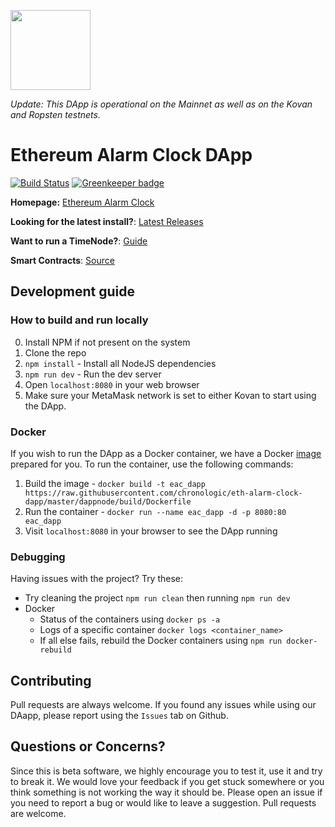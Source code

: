 [<img src="https://s3.amazonaws.com/chronologic.network/ChronoLogic_logo.svg" width="128px">](https://github.com/chronologic)

_Update: This DApp is operational on the Mainnet as well as on the Kovan and Ropsten testnets._ 

# Ethereum Alarm Clock DApp

[![Build Status](https://travis-ci.org/chronologic/eth-alarm-clock-dapp.svg?branch=master)](https://travis-ci.org/chronologic/eth-alarm-clock-dapp)
[![Greenkeeper badge](https://badges.greenkeeper.io/chronologic/eth-alarm-clock-dapp.svg)](https://greenkeeper.io/)

__Homepage:__ [Ethereum Alarm Clock](http://www.ethereum-alarm-clock.com/)

__Looking for the latest install?__: [Latest Releases](https://github.com/chronologic/eth-alarm-clock-dapp/releases)

__Want to run a TimeNode?__: [Guide](https://blog.chronologic.network/how-to-prove-day-ownership-to-be-a-timenode-3dc1333c74ef)

__Smart Contracts__: [Source](https://github.com/ethereum-alarm-clock/ethereum-alarm-clock)

## Development guide

### How to build and run locally
0. Install NPM if not present on the system
1. Clone the repo
2. `npm install` - Install all NodeJS dependencies
3. `npm run dev` - Run the dev server
4. Open `localhost:8080` in your web browser
5. Make sure your MetaMask network is set to either Kovan to start using the DApp.

### Docker
If you wish to run the DApp as a Docker container, we have a Docker [image](Dockerfile) prepared for you.
To run the container, use the following commands:
1. Build the image - `docker build -t eac_dapp https://raw.githubusercontent.com/chronologic/eth-alarm-clock-dapp/master/dappnode/build/Dockerfile`
2. Run the container - `docker run --name eac_dapp -d -p 8080:80 eac_dapp`
3. Visit `localhost:8080` in your browser to see the DApp running

### Debugging
Having issues with the project? Try these:
- Try cleaning the project `npm run clean` then running `npm run dev`
- Docker
    - Status of the containers using `docker ps -a`
    - Logs of a specific container `docker logs <container_name>`
    - If all else fails, rebuild the Docker containers using `npm run docker-rebuild`

## Contributing

Pull requests are always welcome. If you found any issues while using our DAapp, please report using the `Issues` tab on Github.

## Questions or Concerns?

Since this is beta software, we highly encourage you to test it, use it and try to break it. We would love your feedback if you get stuck somewhere or you think something is not working the way it should be. Please open an issue if you need to report a bug or would like to leave a suggestion. Pull requests are welcome.

